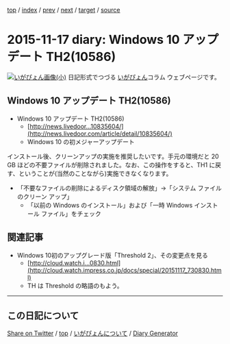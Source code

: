 [top](https://igapyon.github.io/diary/) 
 / [index](https://igapyon.github.io/diary/2015/index.html) 
 / [prev](https://igapyon.github.io/diary/2015/ig151116.html) 
 / [next](https://igapyon.github.io/diary/2015/ig151124.html) 
 / [target](https://igapyon.github.io/diary/2015/ig151117.html) 
 / [source](https://github.com/igapyon/diary/blob/gh-pages/2015/ig151117.html.src.md) 

2015-11-17 diary: Windows 10 アップデート TH2(10586)
=====================================================================================================
[![いがぴょん画像(小)](https://igapyon.github.io/diary/images/iga200306s.jpg "いがぴょん")](https://igapyon.github.io/diary/memo/memoigapyon.html) 日記形式でつづる [いがぴょん](https://igapyon.github.io/diary/memo/memoigapyon.html)コラム ウェブページです。

## Windows 10 アップデート TH2(10586)


* Windows 10 アップデート TH2(10586)
  * [http://news.livedoor...10835604/](http://news.livedoor.com/article/detail/10835604/)
  * Windows 10 の初メジャーアップデート


インストール後、クリーンアップの実施を推奨したいです。手元の環境だと 20 GB ほどの不要ファイルが削除されました。なお、この操作をすると、TH1 に戻す、ということが(当然のことながら)実施できなくなります。

* 「不要なファイルの削除によるディスク領域の解放」->「システム ファイルのクリーン アップ」
  * 「以前の Windows のインストール」および「一時 Windows インストール ファイル」をチェック



## 関連記事


* Windows 10初のアップグレード版「Threshold 2」、その変更点を見る
  * [http://cloud.watch.i...0830.html](http://cloud.watch.impress.co.jp/docs/special/20151117_730830.html)
  * TH は Threshold の略語のもよう。



----------------------------------------------------------------------------------------------------

## この日記について

[Share on Twitter](https://twitter.com/intent/tweet?hashtags=igapyon%2Cdiary%2C%E3%81%84%E3%81%8C%E3%81%B4%E3%82%87%E3%82%93&text=Windows+10+%E3%82%A2%E3%83%83%E3%83%97%E3%83%87%E3%83%BC%E3%83%88+TH2%2810586%29&url=https%3A%2F%2Figapyon.github.io%2Fdiary%2F2015%2Fig151117.html) / [top](https://igapyon.github.io/diary/) / [いがぴょんについて](https://igapyon.github.io/diary/memo/memoigapyon.html) / [Diary Generator](https://github.com/igapyon/igapyonv3)
